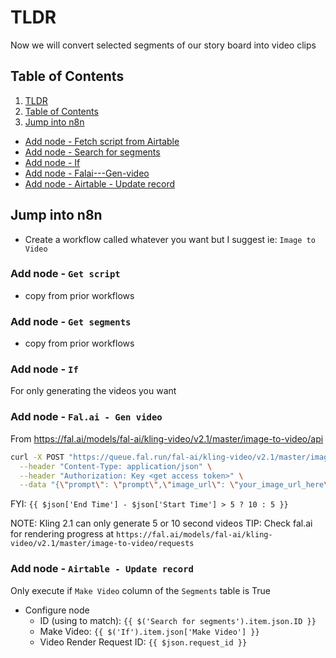 # TLDR

Now we will convert selected segments of our story board into video clips

## Table of Contents

1. [TLDR](#tldr)
2. [Table of Contents](#table-of-contents)
3. [Jump into n8n](#jump-into-n8n)
  - [Add node - Fetch script from Airtable](#add-node---get-script)
  - [Add node - Search for segments](#add-node---get-segments)
  - [Add node - If](#add-node---if)
  - [Add node - Falai---Gen-video](#add-node---falai---gen-video)
  - [Add node - Airtable - Update record](#add-node---airtable---update-record)

## Jump into n8n

- Create a workflow called whatever you want but I suggest ie: `Image to Video`

### Add node - `Get script`

- copy from prior workflows

### Add node - `Get segments`

- copy from prior workflows

### Add node - `If`

For only generating the videos you want

### Add node - `Fal.ai - Gen video`

From https://fal.ai/models/fal-ai/kling-video/v2.1/master/image-to-video/api

```sh
curl -X POST "https://queue.fal.run/fal-ai/kling-video/v2.1/master/image-to-video" \
  --header "Content-Type: application/json" \
  --header "Authorization: Key <get access token>" \
  --data "{\"prompt\": \"prompt\",\"image_url\": \"your_image_url_here\",\"duration\": \"5 or 10\"}"
```

FYI: `{{ $json['End Time'] - $json['Start Time'] > 5 ? 10 : 5 }}`

NOTE: Kling 2.1 can only generate 5 or 10 second videos
TIP: Check fal.ai for rendering progress at `https://fal.ai/models/fal-ai/kling-video/v2.1/master/image-to-video/requests`

### Add node - `Airtable - Update record`

Only execute if `Make Video` column of the `Segments` table is True

- Configure node
  - ID (using to match): `{{ $('Search for segments').item.json.ID }}`
  - Make Video: `{{ $('If').item.json['Make Video'] }}`
  - Video Render Request ID: `{{ $json.request_id }}`
